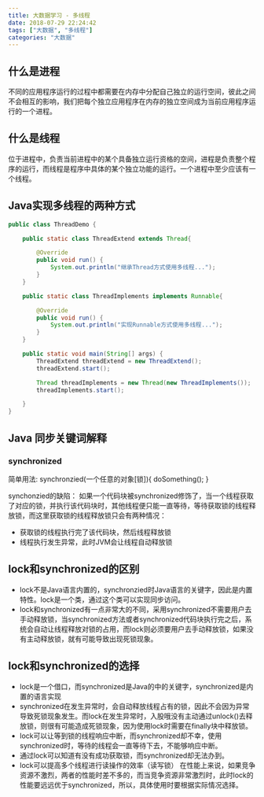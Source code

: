 ```yaml
---
title: 大数据学习 - 多线程
date: 2018-07-29 22:24:42
tags: ["大数据", "多线程"]
categories: "大数据"
---
```

## 什么是进程
不同的应用程序运行的过程中都需要在内存中分配自己独立的运行空间，彼此之间不会相互的影响，我们把每个独立应用程序在内存的独立空间成为当前应用程序运行的一个进程。
## 什么是线程
位于进程中，负责当前进程中的某个具备独立运行资格的空间，进程是负责整个程序的运行，而线程是程序中具体的某个独立功能的运行。一个进程中至少应该有一个线程。

## Java实现多线程的两种方式

```Java
public class ThreadDemo {

    public static class ThreadExtend extends Thread{

        @Override
        public void run() {
            System.out.println("继承Thread方式使用多线程...");
        }
    }

    public static class ThreadImplements implements Runnable{

        @Override
        public void run() {
            System.out.println("实现Runnable方式使用多线程...");
        }
    }

    public static void main(String[] args) {
        ThreadExtend threadExtend = new ThreadExtend();
        threadExtend.start();

        Thread threadImplements = new Thread(new ThreadImplements());
        threadImplements.start();

    }
}
```
## Java 同步关键词解释
### synchronized
简单用法:
synchronzied(一个任意的对象[锁]){
    doSomething();
}

synchonzied的缺陷：
如果一个代码块被synchronized修饰了，当一个线程获取了对应的锁，并执行该代码块时，其他线程便只能一直等待，等待获取锁的线程释放锁，而这里获取锁的线程释放锁只会有两种情况：
- 获取锁的线程执行完了该代码块，然后线程释放锁
- 线程执行发生异常，此时JVM会让线程自动释放锁

## lock和synchronized的区别
- lock不是Java语言内置的，synchronzied时Java语言的关键字，因此是内置特性。lock是一个类，通过这个类可以实现同步访问。
- lock和synchronized有一点非常大的不同，采用synchronized不需要用户去手动释放锁，当synchronized方法或者synchronized代码块执行完之后，系统会自动让线程释放对锁的占用，而lock则必须要用户去手动释放锁，如果没有主动释放锁，就有可能导致出现死锁现象。


## lock和synchronized的选择
- lock是一个借口，而synchronized是Java的中的关键字，synchronized是内置的语言实现
- synchronized在发生异常时，会自动释放线程占有的锁，因此不会因为异常导致死锁现象发生。而lock在发生异常时，入股哦没有主动通过unlock()去释放锁，则很有可能造成死锁现象，因为使用lock时需要在finally块中释放锁。
- lock可以让等到锁的线程响应中断，而synchronized却不幸，使用synchronized时，等待的线程会一直等待下去，不能够响应中断。
- 通过lock可以知道有没有成功获取锁，而synchronized却无法办到。
- lock可以提高多个线程进行读操作的效率（读写锁）
在性能上来说，如果竞争资源不激烈，两者的性能时差不多的，而当竞争资源非常激烈时，此时lock的性能要远远优于synchronized，所以，具体使用时要根据实际情况选择。